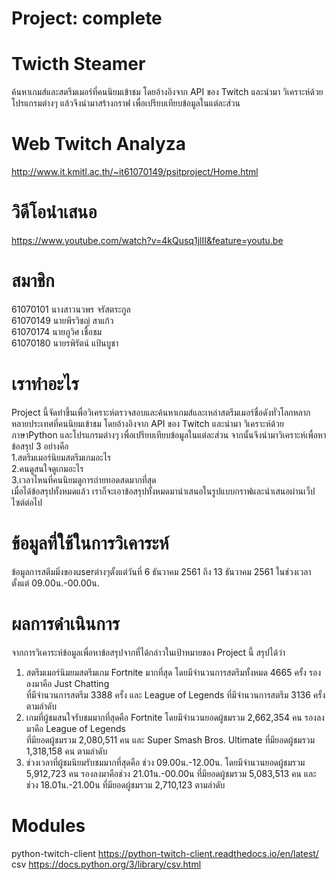 # Project: complete
# Twicth Steamer

ค้นหาเกมส์และสตรีมเมอร์ที่คนนิยมเข้าชม 
โดยอ้างอิงจาก API ของ Twitch และนำมา 
วิเคราะห์ด้วยโปรแกรมต่างๆ แล้วจึงนำมาสร้างกราฟ 
เพื่อเปรียบเทียบข้อมูลในแต่ละส่วน

# Web Twitch Analyza
http://www.it.kmitl.ac.th/~it61070149/psitproject/Home.html
# วิดีโอนำเสนอ
https://www.youtube.com/watch?v=4kQusq1jlII&feature=youtu.be

# สมาชิก
 61070101 นางสาวนวพร  จรัสตระกูล <br /> 
 61070149 นายพีรวิชญ์ สาแก้ว <br />
 61070174 นายภูวิศ  เชื้อชม <br />
 61070180 นายรพิรัตน์ แป้นบูชา <br />

# เราทำอะไร
Project นี้จัดทำขึ้นเพื่อวิเคราะห์ตรวจสอบและค้นหาเกมส์และเหล่าสตรีมเมอร์ชื่อดังทั่วโลกหลากหลายประเทศที่คนนิยมเข้าชม โดยอ้างอิงจาก API ของ Twitch และนำมา วิเคราะห์ด้วยภาษาPython และโปรแกรมต่างๆ เพื่อเปรียบเทียบข้อมูลในแต่ละส่วน จากนั้นจึงนำมาวิเคราะห์เพื่อหาข้อสรุป 3 อย่างคือ <br /> 
 1.สตรีมเมอร์นิยมสตรีมเกมอะไร <br /> 
 2.คนดูสนใจดูเกมอะไร <br /> 
 3.เวลาไหนที่คนนิยมดูการถ่ายทอดสดมากที่สุด <br /> 
 เมื่อได้ข้อสรุปทั้งหมดแล้ว เราก็จะเอาข้อสรุปทั้งหมดมานำเสนอในรูปแบบกราฟและนำเสนอผ่านเว็ปไซต์ต่อไป

# ข้อมูลที่ใช้ในการวิเคาระห์
ข้อมูลการสตีมมิ่งของuserต่างๆตั้งแต่วันที่ 6 ธันวาคม 2561 ถึง 13 ธันวาคม 2561 ในช่วงเวลาตั้งแต่ 09.00น.-00.00น.

# ผลการดำเนินการ
จากการวิเคาระห์ข้อมูลเพื่อหาข้อสรุปจากที่ได้กล่าวในเป้าหมายของ Project นี้ สรุปได้ว่า
1. สตรีมเมอร์นิมยมสตรีมเกม Fortnite มากที่สุด โดยมีจำนวนการสตรีมทั้งหมด 4665 ครั้ง รองลงมาคือ Just Chatting <br />
ที่มีจำนวนการสตรีม 3388 ครั้ง และ League of Legends ที่มีจำนวนการสตรีม 	3136 ครั้ง ตามลำดับ <br />
2. เกมที่ผู้ชมสนใจรับชมมากที่สุดคือ Fortnite โดยมีจำนวนยอดผู้ชมรวม 2,662,354 คน รองลงมาคือ League of Legends <br />
ที่มียอดผู้ชมรวม 2,080,511 คน และ Super Smash Bros. Ultimate ที่มียอดผู้ชมรวม 	1,318,158 คน ตามลำดับ
3. ช่วงเวลาที่ผู้ชมนิยมรับชมมากที่สุดคือ ช่วง 09.00น.-12.00น. โดยมีจำนวนยอดผู้ชมรวม 5,912,723 คน รองลงมาคือช่วง 21.01น.-00.00น ที่มียอดผู้ชมรวม 5,083,513 คน และช่วง 18.01น.-21.00น ที่มียอดผู้ชมรวม 2,710,123 ตามลำดับ 


# Modules
python-twitch-client
https://python-twitch-client.readthedocs.io/en/latest/<br />
csv
https://docs.python.org/3/library/csv.html
